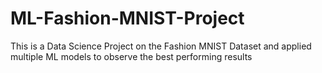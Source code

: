 # ML-Fashion-MNIST-Project
This is a Data Science Project on the Fashion MNIST Dataset and applied multiple ML models to observe the best performing results 
